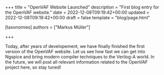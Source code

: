 +++
title = "OpenVAF Website Launched"
description = "First blog entry for the OpenVAF website."
date = 2022-12-08T09:19:42+00:00
updated = 2022-12-08T09:19:42+00:00
draft = false
template = "blog/page.html"

[taxonomies]
authors = ["Markus Müller"]

+++

Today, after years of developement, we have finally finished the first version of the OpenVAF website. 
Let us see how fast we can get into Ngspice and bring modern compiler techniques to the Verilog-A world. 
In the future, we will post all relevant information related to the OpenVAF project here, so stay tuned!
